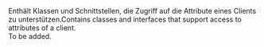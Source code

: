<Namespace Name="Microsoft.WindowsAzure.MediaServices.Client">
  <Docs>
    <summary><span data-ttu-id="b3e6a-101">Enthält Klassen und Schnittstellen, die Zugriff auf die Attribute eines Clients zu unterstützen.</span><span class="sxs-lookup"><span data-stu-id="b3e6a-101">Contains classes and interfaces that support access to attributes of a client.</span></span></summary> 
    <remarks>To be added.</remarks>
  </Docs>
</Namespace>
